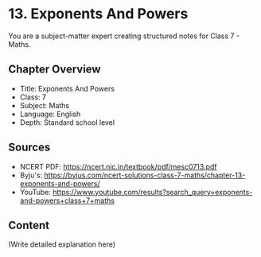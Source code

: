 # 13. Exponents And Powers

You are a subject-matter expert creating structured notes for Class 7 - Maths.

## Chapter Overview
- Title: Exponents And Powers
- Class: 7
- Subject: Maths
- Language: English
- Depth: Standard school level

## Sources
- NCERT PDF: https://ncert.nic.in/textbook/pdf/mesc0713.pdf
- Byju's: https://byjus.com/ncert-solutions-class-7-maths/chapter-13-exponents-and-powers/
- YouTube: https://www.youtube.com/results?search_query=exponents-and-powers+class+7+maths

## Content
(Write detailed explanation here)
